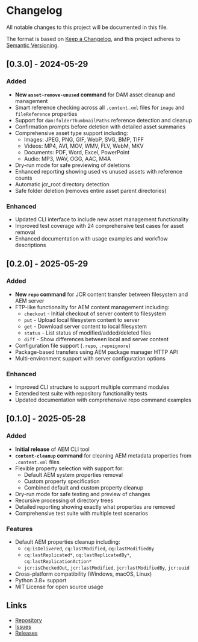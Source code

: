 # Changelog

All notable changes to this project will be documented in this file.

The format is based on [Keep a Changelog](https://keepachangelog.com/en/1.0.0/),
and this project adheres to [Semantic Versioning](https://semver.org/spec/v2.0.0.html).

## [0.3.0] - 2024-05-29

### Added
- **New `asset-remove-unused` command** for DAM asset cleanup and management
- Smart reference checking across all `.content.xml` files for `image` and `fileReference` properties
- Support for `dam:folderThumbnailPaths` reference detection and cleanup
- Confirmation prompts before deletion with detailed asset summaries
- Comprehensive asset type support including:
  - Images: JPEG, PNG, GIF, WebP, SVG, BMP, TIFF
  - Videos: MP4, AVI, MOV, WMV, FLV, WebM, MKV
  - Documents: PDF, Word, Excel, PowerPoint
  - Audio: MP3, WAV, OGG, AAC, M4A
- Dry-run mode for safe previewing of deletions
- Enhanced reporting showing used vs unused assets with reference counts
- Automatic jcr_root directory detection
- Safe folder deletion (removes entire asset parent directories)

### Enhanced
- Updated CLI interface to include new asset management functionality
- Improved test coverage with 24 comprehensive test cases for asset removal
- Enhanced documentation with usage examples and workflow descriptions

## [0.2.0] - 2025-05-29

### Added
- **New `repo` command** for JCR content transfer between filesystem and AEM server
- FTP-like functionality for AEM content management including:
  - `checkout` - Initial checkout of server content to filesystem
  - `put` - Upload local filesystem content to server
  - `get` - Download server content to local filesystem
  - `status` - List status of modified/added/deleted files
  - `diff` - Show differences between local and server content
- Configuration file support (`.repo`, `.repoignore`)
- Package-based transfers using AEM package manager HTTP API
- Multi-environment support with server configuration options

### Enhanced
- Improved CLI structure to support multiple command modules
- Extended test suite with repository functionality tests
- Updated documentation with comprehensive repo command examples

## [0.1.0] - 2025-05-28

### Added
- **Initial release** of AEM CLI tool
- **`content-cleanup` command** for cleaning AEM metadata properties from `.content.xml` files
- Flexible property selection with support for:
  - Default AEM system properties removal
  - Custom property specification
  - Combined default and custom property cleanup
- Dry-run mode for safe testing and preview of changes
- Recursive processing of directory trees
- Detailed reporting showing exactly what properties are removed
- Comprehensive test suite with multiple test scenarios

### Features
- Default AEM properties cleanup including:
  - `cq:isDelivered`, `cq:lastModified`, `cq:lastModifiedBy`
  - `cq:lastReplicated*`, `cq:lastReplicatedBy*`, `cq:lastReplicationAction*`
  - `jcr:isCheckedOut`, `jcr:lastModified`, `jcr:lastModifiedBy`, `jcr:uuid`
- Cross-platform compatibility (Windows, macOS, Linux)
- Python 3.8+ support
- MIT License for open source usage

## Links

- [Repository](https://github.com/bpauli/aemcli)
- [Issues](https://github.com/bpauli/aemcli/issues)
- [Releases](https://github.com/bpauli/aemcli/releases) 